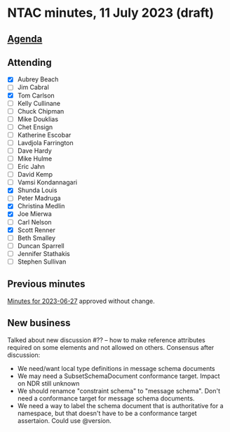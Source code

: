 # NTAC minutes, 11 July 2023 (draft)

## [Agenda](2023-07-11-agenda.md)

## Attending

- [x] Aubrey Beach
- [ ] Jim Cabral
- [x] Tom Carlson
- [ ] Kelly Cullinane
- [ ] Chuck Chipman
- [ ] Mike Douklias
- [ ] Chet Ensign
- [ ] Katherine Escobar
- [ ] Lavdjola Farrington
- [ ] Dave Hardy
- [ ] Mike Hulme
- [ ] Eric Jahn
- [ ] David Kemp
- [ ] Vamsi Kondannagari
- [x] Shunda Louis
- [ ] Peter Madruga
- [x] Christina Medlin
- [x] Joe Mierwa
- [ ] Carl Nelson
- [x] Scott Renner
- [ ] Beth Smalley
- [ ] Duncan Sparrell
- [ ] Jennifer Stathakis
- [ ] Stephen Sullivan

## **Previous minutes**  

[Minutes for 2023-06-27](2023-06-27-minutes.md) approved without change.

## New business

Talked about new discussion #?? – how to make reference attributes required on some elements and not allowed on others.  Consensus after discussion:

* We need/want local type definitions in message schema documents
* We may need a SubsetSchemaDocument conformance target.  Impact on NDR still unknown
* We should renamce "constraint schema" to "message schema". Don't need a conformance target for message schema documents.
* We need a way to label the schema document that is authoritative for a namespace, but that doesn't have to be a conformance target assertaion.  Could use @version.

